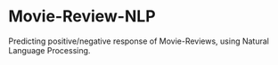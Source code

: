 # Movie-Review-NLP
Predicting positive/negative response of Movie-Reviews, using Natural Language Processing.
